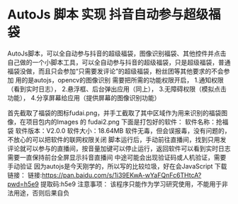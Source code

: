 # AutoJs 脚本 实现 抖音自动参与超级福袋
AutoJs脚本，可以全自动参与抖音的超级福袋，图像识别福袋、其他控件并点击
自己做的一个小脚本工具，可以全自动参与抖音的超级福袋，只是超级福袋，普通福袋没做，而且只会参加“只需要发评论”的超级福袋，粉丝团等其他要求的不会参加
用的是autojs，opencv的图像识别
需要把所需的功能权限开启，
1.通知权限（看到实时日志），
2.悬浮框、后台弹出应用（同上），
3.无障碍权限（模拟点击功能），
4.分享屏幕给应用（提供屏幕的图像识别功能）

首先截取了福袋的图标fudai.png，并手工截取了其中区域作为用来识别的福袋图像，在项目包内的Images 的 fudai2.png 
下面是打包好的软件：
软件名称：抢福袋
软件版本：V2.0.0
软件大小：18.64MB
软件无毒，但会误报毒，没有问题的，不放心的可以把软件的联网权限关闭
脚本运行后，手动前往直播间，找到只用发评论就可以参与的直播间，按音量加键可以停止运行，返回软件可以看到实时日志
需要一直保持前台全屏显示抖音直播间
中途可能会出现验证码或人机验证，需要手动验证
 因为autojs是今天刚学的，所以写的比较垃圾，好在会JavaScript
下载链接：
链接:https://pan.baidu.com/s/1i39EKwA-wYaFQnFc6THtcA?pwd=h5e9 
提取码:h5e9
注意事项：
该程序只能作为学习研究使用，不能用于非法用途，否则后果自负

